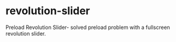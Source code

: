 # revolution-slider
Preload Revolution Slider- solved preload problem with a fullscreen revolution slider.


